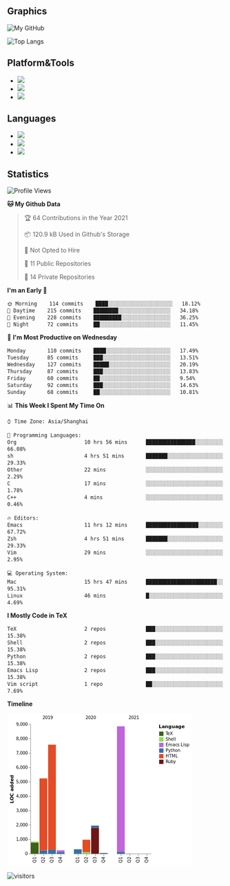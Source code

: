 ## Graphics

![My GitHub](https://github-readme-stats.vercel.app/api?username=SteamedFish&count_private=true&show_icons=true&theme=buefy&include_all_commits=false)

![Top Langs](https://github-readme-stats.vercel.app/api/top-langs/?username=SteamedFish&theme=buefy&hide=ruby&count_private=true&show_icons=true&layout=compact)

## Platform&Tools

* [![](https://img.shields.io/badge/ArchLinux--purple?style=flat-square&logo=ArchLinux)](https://www.archlinux.org/)
* [![](https://img.shields.io/badge/Gentoo-testing-purple?style=flat-square&logo=Gentoo)](https://www.gentoo.org/)
* [![](https://img.shields.io/badge/Doom%20Emacs-28-blue?style=flat-square&logo=Gnu%20emacs&logoColor=white)](https://www.gnu.org/software/emacs/)

## Languages

* [![](https://img.shields.io/badge/-Python-3776AB?style=flat-square&logo=python&logoColor=white)](https://www.python.org/)
* [![](https://img.shields.io/badge/-Bash-00ADD8?style=flat-square&logo=Gnu-bash&logoColor=white)](https://www.gnu.org/software/bash/)
* [![](https://img.shields.io/badge/-Go-00ADD8?style=flat-square&logo=go&logoColor=white)](https://golang.org/)

## Statistics

<!--START_SECTION:waka-->
![Profile Views](http://img.shields.io/badge/Profile%20Views-1-blue)

**🐱 My Github Data** 

> 🏆 64 Contributions in the Year 2021
 > 
> 📦 120.9 kB Used in Github's Storage 
 > 
> 🚫 Not Opted to Hire
 > 
> 📜 11 Public Repositories 
 > 
> 🔑 14 Private Repositories  
 > 
**I'm an Early 🐤** 

```text
🌞 Morning    114 commits    ████░░░░░░░░░░░░░░░░░░░░░   18.12% 
🌆 Daytime    215 commits    ████████░░░░░░░░░░░░░░░░░   34.18% 
🌃 Evening    228 commits    █████████░░░░░░░░░░░░░░░░   36.25% 
🌙 Night      72 commits     ██░░░░░░░░░░░░░░░░░░░░░░░   11.45%

```
📅 **I'm Most Productive on Wednesday** 

```text
Monday       110 commits    ████░░░░░░░░░░░░░░░░░░░░░   17.49% 
Tuesday      85 commits     ███░░░░░░░░░░░░░░░░░░░░░░   13.51% 
Wednesday    127 commits    █████░░░░░░░░░░░░░░░░░░░░   20.19% 
Thursday     87 commits     ███░░░░░░░░░░░░░░░░░░░░░░   13.83% 
Friday       60 commits     ██░░░░░░░░░░░░░░░░░░░░░░░   9.54% 
Saturday     92 commits     ███░░░░░░░░░░░░░░░░░░░░░░   14.63% 
Sunday       68 commits     ██░░░░░░░░░░░░░░░░░░░░░░░   10.81%

```


📊 **This Week I Spent My Time On** 

```text
⌚︎ Time Zone: Asia/Shanghai

💬 Programming Languages: 
Org                      10 hrs 56 mins      ████████████████░░░░░░░░░   66.08% 
sh                       4 hrs 51 mins       ███████░░░░░░░░░░░░░░░░░░   29.33% 
Other                    22 mins             ░░░░░░░░░░░░░░░░░░░░░░░░░   2.29% 
C                        17 mins             ░░░░░░░░░░░░░░░░░░░░░░░░░   1.78% 
C++                      4 mins              ░░░░░░░░░░░░░░░░░░░░░░░░░   0.46%

🔥 Editors: 
Emacs                    11 hrs 12 mins      █████████████████░░░░░░░░   67.72% 
Zsh                      4 hrs 51 mins       ███████░░░░░░░░░░░░░░░░░░   29.33% 
Vim                      29 mins             ░░░░░░░░░░░░░░░░░░░░░░░░░   2.95%

💻 Operating System: 
Mac                      15 hrs 47 mins      ███████████████████████░░   95.31% 
Linux                    46 mins             █░░░░░░░░░░░░░░░░░░░░░░░░   4.69%

```

**I Mostly Code in TeX** 

```text
TeX                      2 repos             ███░░░░░░░░░░░░░░░░░░░░░░   15.38% 
Shell                    2 repos             ███░░░░░░░░░░░░░░░░░░░░░░   15.38% 
Python                   2 repos             ███░░░░░░░░░░░░░░░░░░░░░░   15.38% 
Emacs Lisp               2 repos             ███░░░░░░░░░░░░░░░░░░░░░░   15.38% 
Vim script               1 repo              ██░░░░░░░░░░░░░░░░░░░░░░░   7.69%

```


**Timeline**

![Chart not found](https://raw.githubusercontent.com/SteamedFish/SteamedFish/master/charts/bar_graph.png) 


<!--END_SECTION:waka-->

![visitors](https://visitor-badge.laobi.icu/badge?page_id=SteamedFish.SteamedFish)
